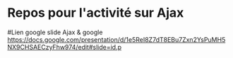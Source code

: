 ﻿# Repos pour l'activité sur Ajax
#Lien google slide Ajax & google
https://docs.google.com/presentation/d/1e5ReI8Z7dT8EBu7Zxn2YsPuMH5NX9CHSAECzyFhw974/edit#slide=id.p
